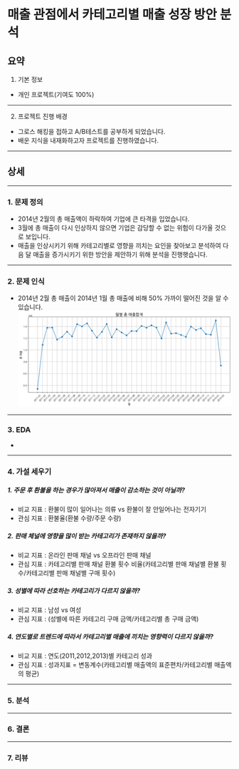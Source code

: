 매출 관점에서 카테고리별 매출 성장 방안 분석
==============

요약
--------------------------------------
1. 기본 정보
- 개인 프로젝트(기여도 100%)
***
2. 프로젝트 진행 배경
- 그로스 해킹을 접하고 A/B테스트를 공부하게 되었습니다.
- 배운 지식을 내재화하고자 프로젝트를 진행하였습니다.
***


상세
--------
***
### 1. 문제 정의
- 2014년 2월의 총 매출액이 하락하여 기업에 큰 타격을 입었습니다. 
- 3월에 총 매출이 다시 인상하지 않으면 기업은 감당할 수 없는 위험이 다가올 것으로 보입니다. 
- 매출을 인상시키기 위해 카테고리별로 영향을 끼치는 요인을 찾아보고 분석하여 다음 달 매출을 증가시키기 위한 방안을 제안하기 위해 분석을 진행햇습니다.

***
### 2. 문제 인식
- 2014년 2월 총 매출이 2014년 1월 총 매출에 비해 50% 가까이 떨어진 것을 알 수 있습니다.
![alt text](image/image.png)
-------

### 3. EDA
- 
------ 

### 4. 가설 세우기
##### 1. 주문 후 환불을 하는 경우가 많아져서 매출이 감소하는 것이 아닐까?
  - 비교 지표 : 환불이 많이 일어나는 의류 vs 환불이 잘 안일어나는 전자기기
  - 관심 지표 : 환불율(환불 수량/주문 수량)
##### 2. 판매 체널에 영향을 많이 받는 카테고리가 존재하지 않을까?
  - 비교 지표 : 온라인 판매 채널 vs 오프라인 판매 채널
  - 관심 지표 : 카테고리별 판매 채널 환불 횟수 비율(카테고리별 판매 채널별 환불 횟수/카테고리별 판매 채널별 구매 횟수)
##### 3. 성별에 따라 선호하는 카테고리가 다르지 않을까?
  - 비교 지표 : 남성 vs 여성 
  - 관심 지표 : (성별에 따른 카테고리 구매 금액/카테고리별 총 구매 금액)
##### 4. 연도별로 트렌드에 따라서 카테고리별 매출에 끼치는 영향력이 다르지 않을까?
  - 비교 지표 : 연도(2011,2012,2013)별 카테고리 성과
  - 관심 지표 : 성과지표 = 변동계수(카테고리별 매출액의 표준편차/카테고리별 매출액의 평균)
---------

### 5. 분석

----------

### 6. 결론

-----

### 7. 리뷰